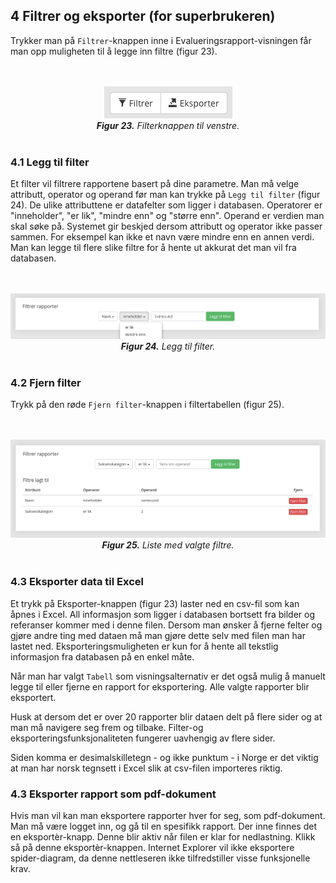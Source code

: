 ## 4 Filtrer og eksporter (for superbrukeren)

Trykker man på `Filtrer`-knappen inne i Evalueringsrapport-visningen får man opp muligheten til å legge inn filtre (figur 23).

<center><br/><br/><div style="max-width:600px;"><img src="../assets/filter-button.png"/></div></center>
<center><em><b>Figur 23.</b> Filterknappen til venstre.</em><br/><br/></center>

### 4.1 Legg til filter

Et filter vil filtrere rapportene basert på dine parametre. Man må velge attributt, operator og operand før man kan trykke på `Legg til filter` (figur 24). De ulike attributtene er datafelter som ligger i databasen. Operatorer er "inneholder", "er lik", "mindre enn" og "større enn". Operand er verdien man skal søke på. Systemet gir beskjed dersom attributt og operator ikke passer sammen. For eksempel kan ikke et navn være mindre enn en annen verdi. Man kan legge til flere slike filtre for å hente ut akkurat det man vil fra databasen.

<center><br/><br/><div style="max-width:600px;"><img src="../assets/filter-select.png"/></div></center>
<center><em><b>Figur 24.</b> Legg til filter.</em><br/><br/></center>

### 4.2 Fjern filter

Trykk på den røde `Fjern filter`-knappen i filtertabellen (figur 25).

<center><br/><br/><div style="max-width:600px;"><img src="../assets/filter-list.png"/></div></center>
<center><em><b>Figur 25.</b> Liste med valgte filtre.</em><br/><br/></center>

### 4.3 Eksporter data til Excel

Et trykk på Eksporter-knappen (figur 23) laster ned en csv-fil som kan åpnes i Excel. All informasjon som ligger i databasen bortsett fra bilder og referanser kommer med i denne filen. Dersom man ønsker å fjerne felter og gjøre andre ting med dataen må man gjøre dette selv med filen man har lastet ned. Eksporteringsmuligheten er kun for å hente all tekstlig informasjon fra databasen på en enkel måte.

Når man har valgt `Tabell` som visningsalternativ er det også mulig å manuelt legge til eller fjerne en rapport for eksportering. Alle valgte rapporter blir eksportert.

Husk at dersom det er over 20 rapporter blir dataen delt på flere sider og at man må navigere seg frem og tilbake. Filter-og eksporteringsfunksjonaliteten fungerer uavhengig av flere sider.

Siden komma er desimalskilletegn - og ikke punktum - i Norge er det viktig at man har norsk tegnsett i Excel slik at csv-filen importeres riktig.

### 4.3 Eksporter rapport som pdf-dokument

Hvis man vil kan man eksportere rapporter hver for seg, som pdf-dokument. Man må være logget inn, og gå til en spesifikk rapport. Der inne finnes det en eksportèr-knapp. Denne blir aktiv når filen er klar for nedlastning. Klikk så på denne eksportèr-knappen. Internet Explorer vil ikke eksportere spider-diagram, da denne nettleseren ikke tilfredstiller visse funksjonelle krav.
